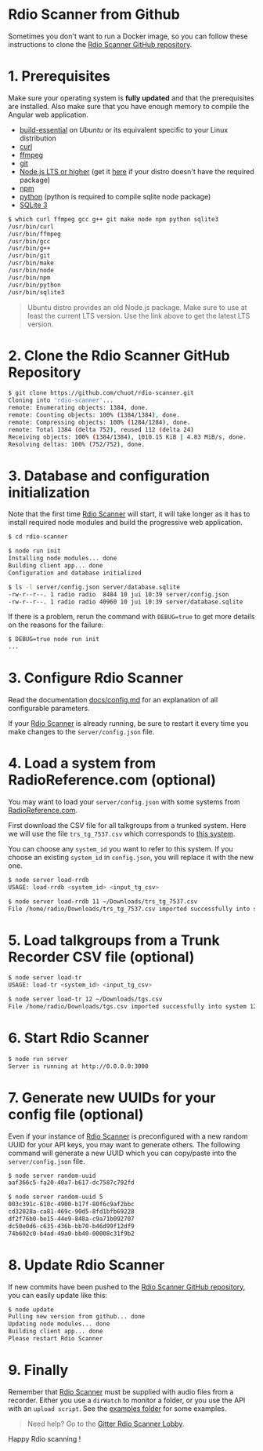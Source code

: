 # Rdio Scanner from Github

Sometimes you don't want to run a Docker image, so you can follow these instructions to clone the [Rdio Scanner GitHub repository](https://github.com/chuot/rdio-scanner).

# 1. Prerequisites

Make sure your operating system is **fully updated** and that the prerequisites are installed. Also make sure that you have enough memory to compile the Angular web application.

- [build-essential](https://packages.ubuntu.com/search?keywords=build-essential) on _Ubuntu_ or its equivalent specific to your Linux distribution
- [curl](https://git-scm.com/downloads)
- [ffmpeg](https://www.ffmpeg.org/)
- [git](https://git-scm.com/downloads)
- [Node.js LTS or higher](https://nodejs.org/en/download/) (get it [here](https://github.com/nodesource/distributions) if your distro doesn't have the required package)
- [npm](https://www.npmjs.com/get-npm)
- [python](https://www.python.org/) (python is required to compile sqlite node package)
- [SQLite 3](https://www.sqlite.org/download.html)

```bash
$ which curl ffmpeg gcc g++ git make node npm python sqlite3
/usr/bin/curl
/usr/bin/ffmpeg
/usr/bin/gcc
/usr/bin/g++
/usr/bin/git
/usr/bin/make
/usr/bin/node
/usr/bin/npm
/usr/bin/python
/usr/bin/sqlite3
```

> Ubuntu distro provides an old Node.js package. Make sure to use at least the current LTS version. Use the link above to get the latest LTS version.

# 2. Clone the Rdio Scanner GitHub Repository

```bash
$ git clone https://github.com/chuot/rdio-scanner.git
Cloning into 'rdio-scanner'...
remote: Enumerating objects: 1384, done.
remote: Counting objects: 100% (1384/1384), done.
remote: Compressing objects: 100% (1284/1284), done.
remote: Total 1384 (delta 752), reused 112 (delta 24)
Receiving objects: 100% (1384/1384), 1010.15 KiB | 4.83 MiB/s, done.
Resolving deltas: 100% (752/752), done.
```

# 3. Database and configuration initialization

Note that the first time [Rdio Scanner](https://github.com/chuot/rdio-scanner) will start, it will take longer as it has to install required node modules and build the progressive web application.

```bash
$ cd rdio-scanner

$ node run init
Installing node modules... done
Building client app... done
Configuration and database initialized

$ ls -l server/config.json server/database.sqlite
-rw-r--r--. 1 radio radio  8484 10 jui 10:39 server/config.json
-rw-r--r--. 1 radio radio 40960 10 jui 10:39 server/database.sqlite
```

If there is a problem, rerun the command with `DEBUG=true` to get more details on the reasons for the failure:

```bash
$ DEBUG=true node run init
...
```

# 3. Configure Rdio Scanner

Read the documentation [docs/config.md](./config.md) for an explanation of all configurable parameters.

If your [Rdio Scanner](https://github.com/chuot/rdio-scanner) is already running, be sure to restart it every time you make changes to the `server/config.json` file.

# 4. Load a system from RadioReference.com (optional)

You may want to load your `server/config.json` with some systems from [RadioReference.com](https://radioreference.com/).

First download the CSV file for all talkgroups from a trunked system. Here we will use the file `trs_tg_7537.csv` which corresponds to [this system](https://www.radioreference.com/apps/db/?sid=7537).

You can choose any `system_id` you want to refer to this system. If you choose an existing `system_id` in `config.json`, you will replace it with the new one.

```bash
$ node server load-rrdb
USAGE: load-rrdb <system_id> <input_tg_csv>

$ node server load-rrdb 11 ~/Downloads/trs_tg_7537.csv
File /home/radio/Downloads/trs_tg_7537.csv imported successfully into system 11
```

# 5. Load talkgroups from a Trunk Recorder CSV file (optional)

```bash
$ node server load-tr
USAGE: load-tr <system_id> <input_tg_csv>

$ node server load-tr 12 ~/Downloads/tgs.csv
File /home/radio/Downloads/tgs.csv imported successfully into system 12
```

# 6. Start Rdio Scanner

```bash
$ node run server
Server is running at http://0.0.0.0:3000
```

# 7. Generate new UUIDs for your config file (optional)

Even if your instance of [Rdio Scanner](https://github.com/chuot/rdio-scanner) is preconfigured with a new random UUID for your API keys, you may want to generate others. The following command will generate a new UUID which you can copy/paste into the `server/config.json` file.

```bash
$ node server random-uuid
aaf366c5-fa20-40a7-b617-dc7587c792fd

$ node server random-uuid 5
003c391c-610c-4900-b17f-80f6c9af2bbc
cd32028a-ca81-469c-90d5-8fd1bfb69228
df2f76b0-be15-44e9-848a-c9a71b092707
dc50e0d6-c635-436b-bb70-b46d99f12df9
74b602c0-b4ad-49a0-bb40-00008c31f9b2
```

# 8. Update Rdio Scanner

If new commits have been pushed to the [Rdio Scanner GitHub repository](https://github.com/chuot/rdio-scanner), you can easily update like this:

```bash
$ node update
Pulling new version from github... done
Updating node modules... done
Building client app... done
Please restart Rdio Scanner
```

# 9. Finally

Remember that [Rdio Scanner](https://github.com/chuot/rdio-scanner) must be supplied with audio files from a recorder. Either you use a `dirWatch` to monitor a folder, or you use the API with an `upload script`. See the [examples folder](./examples) for some examples.

> Need help? Go to the [Gitter Rdio Scanner Lobby](https://gitter.im/rdio-scanner/Lobby).

Happy Rdio scanning !
